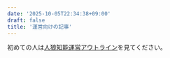 ```yaml
---
date: '2025-10-05T22:34:38+09:00'
draft: false
title: '運営向けの記事'
---
```

初めての人は[人狼知能運営アウトライン](./outline.md)を見てください。
